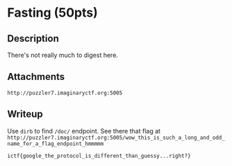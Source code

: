 # Fasting (50pts)

## Description

There's not really much to digest here.

## Attachments

`http://puzzler7.imaginaryctf.org:5005`

## Writeup

Use `dirb` to find `/doc/` endpoint. See there that flag at `http://puzzler7.imaginaryctf.org:5005/wow_this_is_such_a_long_and_odd_name_for_a_flag_endpoint_hmmmmm`

`ictf{google_the_protocol_is_different_than_guessy...right?}`
